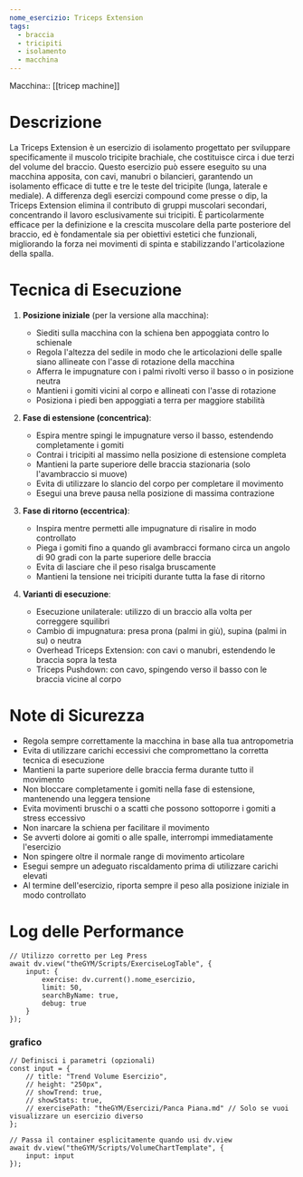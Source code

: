 ```yaml
---
nome_esercizio: Triceps Extension
tags:
  - braccia
  - tricipiti
  - isolamento
  - macchina
---
```


Macchina:: [[tricep machine]]

# Descrizione

La Triceps Extension è un esercizio di isolamento progettato per sviluppare specificamente il muscolo tricipite brachiale, che costituisce circa i due terzi del volume del braccio. Questo esercizio può essere eseguito su una macchina apposita, con cavi, manubri o bilancieri, garantendo un isolamento efficace di tutte e tre le teste del tricipite (lunga, laterale e mediale). A differenza degli esercizi compound come presse o dip, la Triceps Extension elimina il contributo di gruppi muscolari secondari, concentrando il lavoro esclusivamente sui tricipiti. È particolarmente efficace per la definizione e la crescita muscolare della parte posteriore del braccio, ed è fondamentale sia per obiettivi estetici che funzionali, migliorando la forza nei movimenti di spinta e stabilizzando l'articolazione della spalla.

# Tecnica di Esecuzione

1. **Posizione iniziale** (per la versione alla macchina):

   - Siediti sulla macchina con la schiena ben appoggiata contro lo schienale
   - Regola l'altezza del sedile in modo che le articolazioni delle spalle siano allineate con l'asse di rotazione della macchina
   - Afferra le impugnature con i palmi rivolti verso il basso o in posizione neutra
   - Mantieni i gomiti vicini al corpo e allineati con l'asse di rotazione
   - Posiziona i piedi ben appoggiati a terra per maggiore stabilità

2. **Fase di estensione (concentrica)**:

   - Espira mentre spingi le impugnature verso il basso, estendendo completamente i gomiti
   - Contrai i tricipiti al massimo nella posizione di estensione completa
   - Mantieni la parte superiore delle braccia stazionaria (solo l'avambraccio si muove)
   - Evita di utilizzare lo slancio del corpo per completare il movimento
   - Esegui una breve pausa nella posizione di massima contrazione

3. **Fase di ritorno (eccentrica)**:

   - Inspira mentre permetti alle impugnature di risalire in modo controllato
   - Piega i gomiti fino a quando gli avambracci formano circa un angolo di 90 gradi con la parte superiore delle braccia
   - Evita di lasciare che il peso risalga bruscamente
   - Mantieni la tensione nei tricipiti durante tutta la fase di ritorno

4. **Varianti di esecuzione**:
   - Esecuzione unilaterale: utilizzo di un braccio alla volta per correggere squilibri
   - Cambio di impugnatura: presa prona (palmi in giù), supina (palmi in su) o neutra
   - Overhead Triceps Extension: con cavi o manubri, estendendo le braccia sopra la testa
   - Triceps Pushdown: con cavo, spingendo verso il basso con le braccia vicine al corpo

# Note di Sicurezza

- Regola sempre correttamente la macchina in base alla tua antropometria
- Evita di utilizzare carichi eccessivi che compromettano la corretta tecnica di esecuzione
- Mantieni la parte superiore delle braccia ferma durante tutto il movimento
- Non bloccare completamente i gomiti nella fase di estensione, mantenendo una leggera tensione
- Evita movimenti bruschi o a scatti che possono sottoporre i gomiti a stress eccessivo
- Non inarcare la schiena per facilitare il movimento
- Se avverti dolore ai gomiti o alle spalle, interrompi immediatamente l'esercizio
- Non spingere oltre il normale range di movimento articolare
- Esegui sempre un adeguato riscaldamento prima di utilizzare carichi elevati
- Al termine dell'esercizio, riporta sempre il peso alla posizione iniziale in modo controllato

# Log delle Performance

```dataviewjs
// Utilizzo corretto per Leg Press
await dv.view("theGYM/Scripts/ExerciseLogTable", {
    input: {
        exercise: dv.current().nome_esercizio,
        limit: 50,
        searchByName: true,
        debug: true
    }
});
```

### grafico

```dataviewjs
// Definisci i parametri (opzionali)
const input = {
    // title: "Trend Volume Esercizio",
    // height: "250px",
    // showTrend: true,
    // showStats: true,
    // exercisePath: "theGYM/Esercizi/Panca Piana.md" // Solo se vuoi visualizzare un esercizio diverso
};

// Passa il container esplicitamente quando usi dv.view
await dv.view("theGYM/Scripts/VolumeChartTemplate", {
    input: input
});
```
